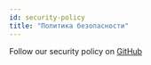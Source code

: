```yaml
---
id: security-policy
title: "Политика безопасности"
---
```


Follow our security policy on [GitHub](https://github.com/verdaccio/verdaccio/security/policy)